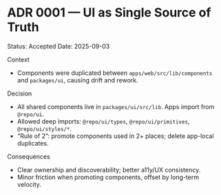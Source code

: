# ADR 0001 — UI as Single Source of Truth

Status: Accepted
Date: 2025-09-03

Context
- Components were duplicated between `apps/web/src/lib/components` and `packages/ui`, causing drift and rework.

Decision
- All shared components live in `packages/ui/src/lib`. Apps import from `@repo/ui`.
- Allowed deep imports: `@repo/ui/types`, `@repo/ui/primitives`, `@repo/ui/styles/*`.
- “Rule of 2”: promote components used in 2+ places; delete app-local duplicates.

Consequences
- Clear ownership and discoverability; better a11y/UX consistency.
- Minor friction when promoting components, offset by long-term velocity.

